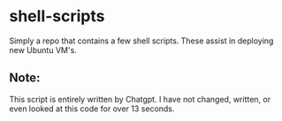 # shell-scripts
Simply a repo that contains a few shell scripts. These assist in deploying new Ubuntu VM's.

## Note:
This script is entirely written by Chatgpt. I have not changed, written, or even looked at this code for over 13 seconds. 

